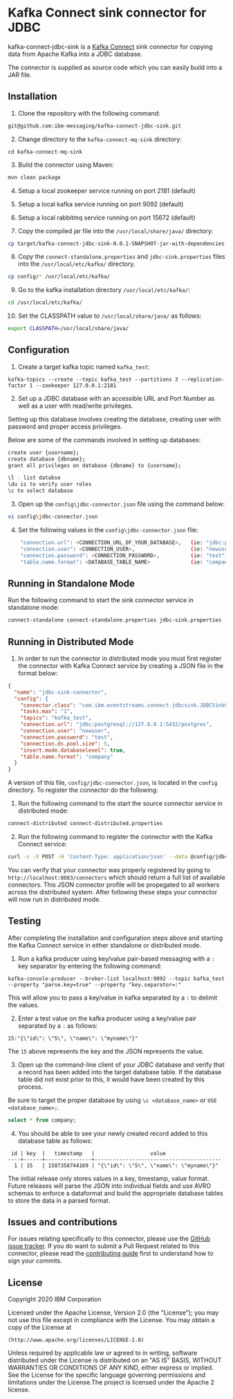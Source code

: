 # Kafka Connect sink connector for JDBC
kafka-connect-jdbc-sink is a [Kafka Connect](http://kafka.apache.org/documentation.html#connect) sink connector for copying data from Apache Kafka into a JDBC database.

The connector is supplied as source code which you can easily build into a JAR file.

## Installation

1. Clone the repository with the following command:

```bash
git@github.com:ibm-messaging/kafka-connect-jdbc-sink.git
```

2. Change directory to the `kafka-connect-mq-sink` directory:

```shell
cd kafka-connect-mq-sink
```

3. Build the connector using Maven:

```bash
mvn clean package
```


4. Setup a local zookeeper service running on port 2181 (default) 

5. Setup a local kafka service running on port 9092 (default)

6. Setup a local rabbitmq service running on port 15672 (default)

7. Copy the compiled jar file into the `/usr/local/share/java/` directory:

```bash
cp target/kafka-connect-jdbc-sink-0.0.1-SNAPSHOT-jar-with-dependencies.jar /usr/local/share/java/
```

8. Copy the `connect-standalone.properties` and `jdbc-sink.properties` files into the `/usr/local/etc/kafka/` directory.

```bash
cp config/* /usr/local/etc/kafka/
```

9. Go to the kafka installation directory `/usr/local/etc/kafka/`:

```bash
cd /usr/local/etc/kafka/
```

10. Set the CLASSPATH value to `/usr/local/share/java/` as follows:

```bash
export CLASSPATH=/usr/local/share/java/
```

## Configuration

1. Create a target kafka topic named `kafka_test`:

```shell
kafka-topics --create --topic kafka_test --partitions 3 --replication-factor 1 --zookeeper 127.0.0.1:2181
```

2. Set up a JDBC database with an accessible URL and Port Number as well as a user with read/write privileges.

Setting up this database involves creating the database, creating user with password and proper access privileges.

Below are some of the commands involved in setting up databases:

```bash
create user {username};
create database {dbname};
grant all privileges on database {dbname} to {username};

\l - list databse
\du is to verify user roles
\c to select database
```

3. Open up the `config\jdbc-connector.json` file using the command below:

```bash
vi config\jdbc-connector.json
```

4. Set the following values in the `config\jdbc-connector.json` file:

```bash
    "connection.url": <CONNECTION_URL_OF_YOUR_DATABASE>,   (ie: "jdbc:postgresql://127.0.0.1:5432/postgres")
    "connection.user": <CONNECTION_USER>,                  (ie: "newuser")
    "connection.password": <CONNECTION_PASSWORD>,          (ie: "test")
    "table.name.format": <DATABASE_TABLE_NAME>             (ie: "company")
```

## Running in Standalone Mode

Run the following command to start the sink connector service in standalone mode:

```bash
connect-standalone connect-standalone.properties jdbc-sink.properties
```

## Running in Distributed Mode

1. In order to run the connector in distributed mode you must first register the connector with
Kafka Connect service by creating a JSON file in the format below:

```json
{
  "name": "jdbc-sink-connector",
  "config": {
    "connector.class": "com.ibm.eventstreams.connect.jdbcsink.JDBCSinkConnector",
    "tasks.max": "1",
    "topics": "kafka_test",
    "connection.url": "jdbc:postgresql://127.0.0.1:5432/postgres",
    "connection.user": "newuser",
    "connection.password": "test",
    "connection.ds.pool.size": 5,
    "insert.mode.databaselevel": true,
    "table.name.format": "company"
  }
}
```

A version of this file, `config/jdbc-connector.json`, is located in the `config` directory.  To register
the connector do the following:

1. Run the following command to the start the source connector service in distributed mode:

```bash
connect-distributed connect-distributed.properties
```

2. Run the following command to register the connector with the Kafka Connect service:

```bash
curl -s -X POST -H 'Content-Type: application/json' --data @config/jdbc-connector.json http://localhost:8083/connectors
```

You can verify that your connector was properly registered by going to `http://localhost:8083/connectors` which 
should return a full list of available connectors.  This JSON connector profile will be propegated to all workers
across the distributed system.  After following these steps your connector will now run in distributed mode.

## Testing

After completing the installation and configuration steps above and starting the Kafka Connect service in either standalone
or distributed mode.

1. Run a kafka producer using key/value pair-based messaging with a `:` key separator  by entering the following command:

```shell
kafka-console-producer --broker-list localhost:9092 --topic kafka_test --property "parse.key=true" --property "key.separator=:"
```

This will allow you to pass a key/value in kafka separated by a `:` to delimit the values.

2. Enter a test value on the kafka producer using a key/value pair separated by a `:` as follows:

```shell
15:"{\"id\": \"5\", \"name\": \"myname\"}"
```

The `15` above represents the key and the JSON represents the value.

3. Open up the command-line client of your JDBC database and verify that a record has been added into the target database table.
If the database table did not exist prior to this, it would have been created by this process.

Be sure to target the proper database by using `\c <database_name>` or `USE <database_name>;`.

```sql
select * from company; 
```

4. You should be able to see your newly created record added to this database table as follows:

```
 id | key  |   timestamp   |                  value                  
----+------+---------------+-----------------------------------------
  1 | 15   | 1587358744169 | "{\"id\": \"5\", \"name\": \"myname\"}"
```

The initial release only stores values in a key, timestamp, value format.  Future releases will parse the JSON into individual fields and 
use AVRO schemas to enforce a dataformat and build the appropriate database tables to store the data in a parsed format.


## Issues and contributions
For issues relating specifically to this connector, please use the [GitHub issue tracker](https://github.com/ibm-messaging/kafka-connect-jdbc-sink/issues). If you do want to submit a Pull Request related to this connector, please read the [contributing guide](CONTRIBUTING.md) first to understand how to sign your commits.


## License
Copyright 2020 IBM Corporation

Licensed under the Apache License, Version 2.0 (the "License");
you may not use this file except in compliance with the License.
You may obtain a copy of the License at

    (http://www.apache.org/licenses/LICENSE-2.0)

Unless required by applicable law or agreed to in writing, software
distributed under the License is distributed on an "AS IS" BASIS,
WITHOUT WARRANTIES OR CONDITIONS OF ANY KIND, either express or implied.
See the License for the specific language governing permissions and
limitations under the License.The project is licensed under the Apache 2 license.
